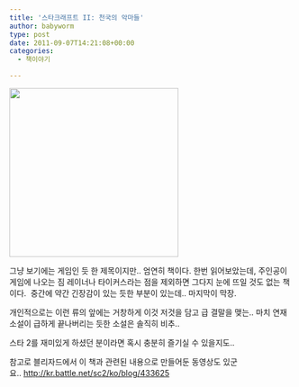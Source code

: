 ```yaml
---
title: '스타크래프트 II: 천국의 악마들'
author: babyworm
type: post
date: 2011-09-07T14:21:08+00:00
categories:
  - 책이야기

---
```

<img decoding="async" src="https://contents.kyobobook.co.kr/sih/fit-in/458x0/pdt/9788959522200.jpg" width= 300>


그냥 보기에는 게임인 듯 한 제목이지만.. 엄연히 책이다.
한번 읽어보았는데, 주인공이 게임에 나오는 짐 레이너나 타이커스라는 점을 제외하면 그다지 눈에 뜨일 것도 없는 책이다.&nbsp;
중간에 약간 긴장감이 있는 듯한 부분이 있는데.. 마지막이 막장.

개인적으로는 이런 류의 앞에는 거창하게 이것 저것을 담고 급 결말을 맺는.. 마치 연재 소설이 급하게 끝나버리는 듯한 소설은&nbsp;솔직히 비추.. &nbsp;

스타 2를 재미있게 하셨던 분이라면 혹시 충분히 즐기실 수 있을지도..&nbsp;

참고로 블리자드에서 이 책과 관련된 내용으로 만들어둔 동영상도 있군요..&nbsp;<http://kr.battle.net/sc2/ko/blog/433625>&nbsp;
